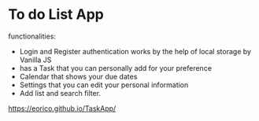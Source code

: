 # To do List App
functionalities:
- Login and Register authentication works by the help of local storage by Vanilla JS
- has a Task that you can personally add for your preference
- Calendar that shows your due dates
- Settings that you can edit your personal information
- Add list and search filter.

https://eorico.github.io/TaskApp/
